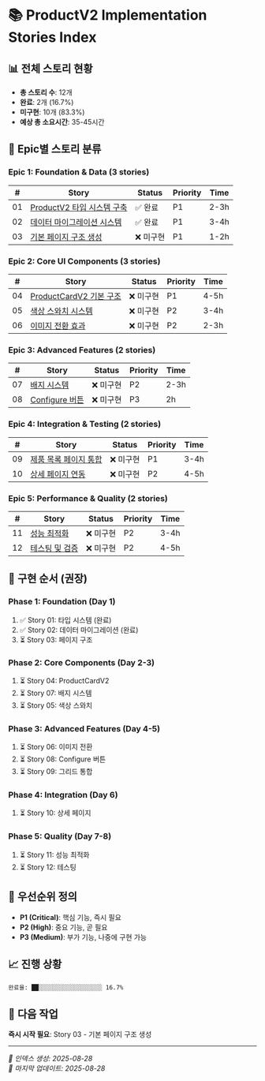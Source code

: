# 📚 ProductV2 Implementation Stories Index

## 📊 전체 스토리 현황
- **총 스토리 수**: 12개
- **완료**: 2개 (16.7%)
- **미구현**: 10개 (83.3%)
- **예상 총 소요시간**: 35-45시간

## 🎯 Epic별 스토리 분류

### **Epic 1: Foundation & Data** (3 stories)
| # | Story | Status | Priority | Time |
|---|-------|--------|----------|------|
| 01 | [ProductV2 타입 시스템 구축](01-STORY-type-system.md) | ✅ 완료 | P1 | 2-3h |
| 02 | [데이터 마이그레이션 시스템](02-STORY-data-migration.md) | ✅ 완료 | P1 | 3-4h |
| 03 | [기본 페이지 구조 생성](03-STORY-page-structure.md) | ❌ 미구현 | P1 | 1-2h |

### **Epic 2: Core UI Components** (3 stories)
| # | Story | Status | Priority | Time |
|---|-------|--------|----------|------|
| 04 | [ProductCardV2 기본 구조](04-STORY-product-card-v2.md) | ❌ 미구현 | P1 | 4-5h |
| 05 | [색상 스와치 시스템](05-STORY-color-swatch-grid.md) | ❌ 미구현 | P2 | 3-4h |
| 06 | [이미지 전환 효과](06-STORY-image-transition.md) | ❌ 미구현 | P2 | 2-3h |

### **Epic 3: Advanced Features** (2 stories)
| # | Story | Status | Priority | Time |
|---|-------|--------|----------|------|
| 07 | [배지 시스템](07-STORY-badge-system.md) | ❌ 미구현 | P2 | 2-3h |
| 08 | [Configure 버튼](08-STORY-configure-button.md) | ❌ 미구현 | P3 | 2h |

### **Epic 4: Integration & Testing** (2 stories)
| # | Story | Status | Priority | Time |
|---|-------|--------|----------|------|
| 09 | [제품 목록 페이지 통합](09-STORY-product-grid-v2.md) | ❌ 미구현 | P1 | 3-4h |
| 10 | [상세 페이지 연동](10-STORY-detail-page.md) | ❌ 미구현 | P2 | 4-5h |

### **Epic 5: Performance & Quality** (2 stories)
| # | Story | Status | Priority | Time |
|---|-------|--------|----------|------|
| 11 | [성능 최적화](11-STORY-performance-optimization.md) | ❌ 미구현 | P2 | 3-4h |
| 12 | [테스팅 및 검증](12-STORY-testing-validation.md) | ❌ 미구현 | P2 | 4-5h |

## 📅 구현 순서 (권장)

### **Phase 1: Foundation** (Day 1)
1. ✅ Story 01: 타입 시스템 (완료)
2. ✅ Story 02: 데이터 마이그레이션 (완료)
3. ⏳ Story 03: 페이지 구조

### **Phase 2: Core Components** (Day 2-3)
1. ⏳ Story 04: ProductCardV2
2. ⏳ Story 07: 배지 시스템
3. ⏳ Story 05: 색상 스와치

### **Phase 3: Advanced Features** (Day 4-5)
1. ⏳ Story 06: 이미지 전환
2. ⏳ Story 08: Configure 버튼
3. ⏳ Story 09: 그리드 통합

### **Phase 4: Integration** (Day 6)
1. ⏳ Story 10: 상세 페이지

### **Phase 5: Quality** (Day 7-8)
1. ⏳ Story 11: 성능 최적화
2. ⏳ Story 12: 테스팅

## 🔑 우선순위 정의

- **P1 (Critical)**: 핵심 기능, 즉시 필요
- **P2 (High)**: 중요 기능, 곧 필요
- **P3 (Medium)**: 부가 기능, 나중에 구현 가능

## 📈 진행 상황

```
완료율: ██░░░░░░░░░░░░░░░░░░ 16.7%
```

## 🎯 다음 작업

**즉시 시작 필요**: Story 03 - 기본 페이지 구조 생성

---

*📅 인덱스 생성: 2025-08-28*  
*🔄 마지막 업데이트: 2025-08-28*